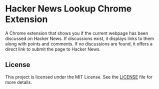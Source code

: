 # Hacker News Lookup Chrome Extension

A Chrome extension that shows you if the current webpage has been discussed on Hacker News. If discussions exist, it displays links to them along with points and comments. If no discussions are found, it offers a direct link to submit the page to Hacker News.

## License

This project is licensed under the MIT License. See the [LICENSE](LICENSE) file for more details.